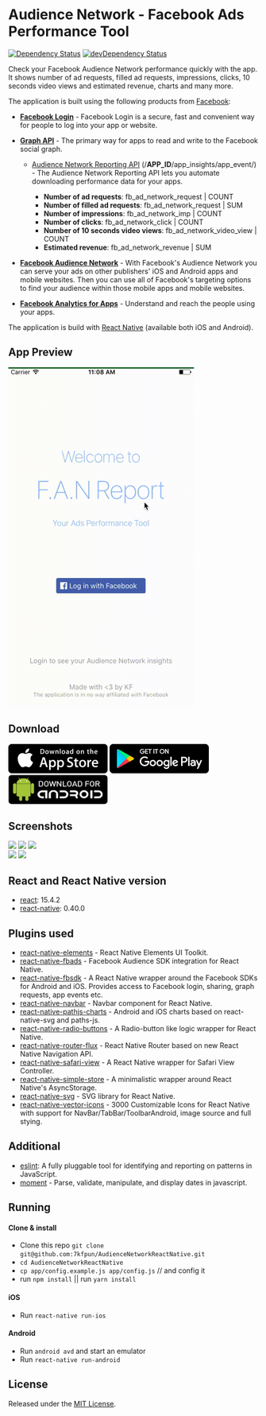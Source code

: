 # Audience Network - Facebook Ads Performance Tool

[![Dependency Status](https://david-dm.org/7kfpun/AudienceNetworkReactNative.svg)](https://david-dm.org/7kfpun/AudienceNetworkReactNative) [![devDependency Status](https://david-dm.org/7kfpun/AudienceNetworkReactNative/dev-status.svg)](https://david-dm.org/7kfpun/AudienceNetworkReactNative?type=dev)

Check your Facebook Audience Network performance quickly with the app. It shows number of ad requests, filled ad requests, impressions, clicks, 10 seconds video views and estimated revenue, charts and many more.

The application is built using the following products from [Facebook](https://developers.facebook.com/):

* [**Facebook Login**](https://developers.facebook.com/docs/facebook-login) - Facebook Login is a secure, fast and convenient way for people to log into your app or website.

* [**Graph API**](https://developers.facebook.com/docs/graph-api) - The primary way for apps to read and write to the Facebook social graph.
  * [Audience Network Reporting API](https://developers.facebook.com/docs/audience-network/reporting-api) (/**APP_ID**/app_insights/app_event/) - The Audience Network Reporting API lets you automate downloading performance data for your apps.

    * **Number of ad requests**: fb_ad_network_request | COUNT
    * **Number of filled ad requests**: fb_ad_network_request | SUM
    * **Number of impressions**: fb_ad_network_imp | COUNT
    * **Number of clicks**: fb_ad_network_click | COUNT
    * **Number of 10 seconds video views**: fb_ad_network_video_view | COUNT
    * **Estimated revenue**: fb_ad_network_revenue | SUM

* [**Facebook Audience Network**](https://developers.facebook.com/docs/marketing-api/audience-network) - With Facebook's Audience Network you can serve your ads on other publishers' iOS and Android apps and mobile websites. Then you can use all of Facebook's targeting options to find your audience within those mobile apps and mobile websites.

* [**Facebook Analytics for Apps**](https://developers.facebook.com/docs/analytics) - Understand and reach the people using your apps.

The application is build with [React Native](https://github.com/facebook/react-native) (available both iOS and Android).

## App Preview

![Preview](assets/screenshots/previewIos.gif "iOS app preview")

## Download

[![App Store Button](assets/app-store.png "App Store Button")](https://itunes.apple.com/us/app/audience-network-facebook/id1196338295?ls=1&mt=8)
[![Play Store Button](assets/google-play.png "Google Play Button")](https://play.google.com/store/apps/details?id=com.kfpun.audiencenetwork)
[![Apk Download Button](assets/apk-download.png "Apk Download Button")](https://github.com/7kfpun/AudienceNetworkReactNative/releases/download/v1.0.0/app-release.apk)

## Screenshots

<img src="https://raw.github.com/7kfpun/AudienceNetworkReactNative/master/assets/screenshots/screenshotIos0.png" width="250">
<img src="https://raw.github.com/7kfpun/AudienceNetworkReactNative/master/assets/screenshots/screenshotIos1.png" width="250">
<img src="https://raw.github.com/7kfpun/AudienceNetworkReactNative/master/assets/screenshots/screenshotIos2.png" width="250">
<br />

<img src="https://raw.github.com/7kfpun/AudienceNetworkReactNative/master/assets/screenshots/screenshotIos3.png" width="250">
<img src="https://raw.github.com/7kfpun/AudienceNetworkReactNative/master/assets/screenshots/screenshotIos4.png" width="250">

## React and React Native version

* [react](https://github.com/facebook/react): 15.4.2
* [react-native](https://github.com/facebook/react-native): 0.40.0

## Plugins used

* [react-native-elements](https://github.com/react-native-community/react-native-elements) - React Native Elements UI Toolkit.
* [react-native-fbads](https://github.com/callstack-io/react-native-fbads) - Facebook Audience SDK integration for React Native.
* [react-native-fbsdk](https://github.com/facebook/react-native-fbsdk) - A React Native wrapper around the Facebook SDKs for Android and iOS. Provides access to Facebook login, sharing, graph requests, app events etc.
* [react-native-navbar](https://github.com/Kureev/react-native-navbar) - Navbar component for React Native.
* [react-native-pathjs-charts](https://github.com/capitalone/react-native-pathjs-charts) - Android and iOS charts based on react-native-svg and paths-js.
* [react-native-radio-buttons](https://github.com/ArnaudRinquin/react-native-radio-buttons) - A Radio-button like logic wrapper for React Native.
* [react-native-router-flux](https://github.com/aksonov/react-native-router-flux) - React Native Router based on new React Native Navigation API.
* [react-native-safari-view](https://github.com/naoufal/react-native-safari-view) - A React Native wrapper for Safari View Controller.
* [react-native-simple-store](https://github.com/jasonmerino/react-native-simple-store) - A minimalistic wrapper around React Native's AsyncStorage.
* [react-native-svg](https://github.com/react-native-community/react-native-svg) - SVG library for React Native.
* [react-native-vector-icons](https://github.com/oblador/react-native-vector-icons) - 3000 Customizable Icons for React Native with support for NavBar/TabBar/ToolbarAndroid, image source and full stying.

## Additional

* [eslint](https://github.com/eslint/eslint): A fully pluggable tool for identifying and reporting on patterns in JavaScript.
* [moment](https://github.com/moment/moment) - Parse, validate, manipulate, and display dates in javascript.

## Running

#### Clone & install

* Clone this repo `git clone git@github.com:7kfpun/AudienceNetworkReactNative.git`
* `cd AudienceNetworkReactNative`
* `cp app/config.example.js app/config.js`  // and config it
* run `npm install` || run `yarn install`

#### iOS

* Run `react-native run-ios`

#### Android

* Run `android avd` and start an emulator
* Run `react-native run-android`

## License

Released under the [MIT License](http://opensource.org/licenses/MIT).
